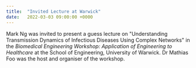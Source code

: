 ```yaml
---
title:  "Invited Lecture at Warwick"
date:   2022-03-03 09:00:00 +0000
---
```


Mark Ng was invited to present a guess lecture on "Understanding Transmission Dynamics of Infectious Diseases Using Complex Networks" in the *Biomedical Engineering Workshop: Application of Engineering to Healthcare* at the School of Engineering, University of Warwick. Dr Mathias Foo was the host and organiser of the workshop. 

